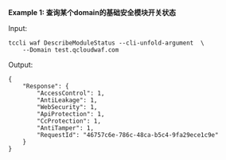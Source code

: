 **Example 1: 查询某个domain的基础安全模块开关状态**



Input: 

```
tccli waf DescribeModuleStatus --cli-unfold-argument  \
    --Domain test.qcloudwaf.com
```

Output: 
```
{
    "Response": {
        "AccessControl": 1,
        "AntiLeakage": 1,
        "WebSecurity": 1,
        "ApiProtection": 1,
        "CcProtection": 1,
        "AntiTamper": 1,
        "RequestId": "46757c6e-786c-48ca-b5c4-9fa29ece1c9e"
    }
}
```

